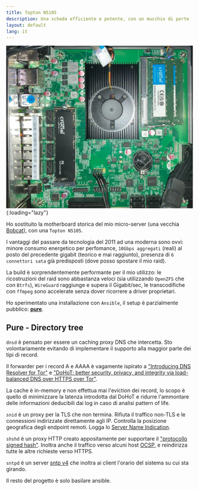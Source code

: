 ```yaml
---
title: Topton N5105
description: Una scheda efficiente e potente, con un mucchio di porte
layout: default
lang: it
---
```


![2023-08-20-Topton-N5105](/images/2023-08-20-Motherboard.webp){:loading="lazy"}

Ho sostituito la motherboard storica del mio micro-server (una vecchia [Bobcat](https://en.wikipedia.org/wiki/Bobcat_(microarchitecture))), con una `Topton N5105`.

I vantaggi del passare da tecnologia del 2011 ad una moderna sono ovvi:
minore consumo energetico per perfomance,
`10Gbps aggregati` (reali) al posto del precedente gigabit (teorico e mai raggiunto),
presenza di `6 connettori sata` già predisposti (dove posso spostare il mio raid).

La build è sorprendentemente performante per il mio utilizzo:
le ricostruzioni del raid sono abbastanza veloci (sia utilizzando `OpenZFS` che con `Btrfs`),
`WireGuard` raggiunge e supera il Gigabit/sec,
le transcodifiche con `ffmpeg` sono accelerate senza dover ricorrere a driver proprietari.

Ho sperimentato una installazione con `Ansible`, il setup è parzialmente pubblico: [**pure**](https://github.com/tgragnato/pure).

## Pure - Directory tree

`dnsd` è pensato per essere un caching proxy DNS che intercetta.
Sto volontariamente evitando di implementare il supporto alla maggior parte dei tipi di record.

Il forwarder per i record A e AAAA è vagamente ispirato a ["Introducing DNS Resolver for Tor"](https://blog.cloudflare.com/welcome-hidden-resolver/) e ["DoHoT: better security, privacy, and integrity via load-balanced DNS over HTTPS over Tor"](https://blog.apnic.net/2021/09/28/dohot-better-security-privacy-and-integrity-via-load-balanced-dns-over-https-over-tor/).

La cache è in-memory e non effettua mai l'eviction dei record, lo scopo è quello di minimizzare la latenza introdotta dal DoHoT e ridurre l'ammontare delle informazioni deducibili dai log in caso di analisi pattern of life.

`snid` è un proxy per la TLS che non termina.
Rifiuta il traffico non-TLS e le connessioni indirizzate direttamente agli IP.
Controlla la posizione geografica degli endpoint remoti.
Logga lo [Server Name Indication](https://www.rfc-editor.org/rfc/rfc3546.html).

`shshd` è un proxy HTTP creato appositamente per supportare il ["protocollo signed hash"](https://www.theiphonewiki.com/wiki/SHSH).
Inoltra anche il traffico verso alcuni host [OCSP](https://www.rfc-editor.org/rfc/rfc6960), e reindirizza tutte le altre richieste verso HTTPS.

`sntpd` è un server [sntp v4](https://www.rfc-editor.org/rfc/rfc2030) che inoltra ai client l'orario del sistema su cui sta girando.

Il resto del progetto è solo basilare ansible.
